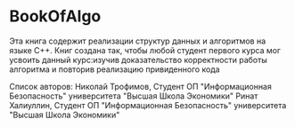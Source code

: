 # BookOfAlgo
Эта книга содержит реализации структур данных и алгоритмов на языке C++. Книг создана так, чтобы любой студент первого курса мог усвоить данный курс:изучив доказательство корректности работы алгоритма и повторив реализацию привиденного кода

Список авторов:
Николай Трофимов, Студент ОП "Информационная Безопасность" университета "Высшая Школа Экономики" 
Ринат Халиуллин, Студент ОП "Информационная Безопасность" университета "Высшая Школа Экономики" 

